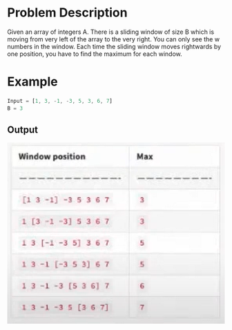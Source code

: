 # Problem Description
Given an array of integers A. There is a sliding window of size B which is moving from very left of the array to the very right.
You can only see the w numbers in the window. Each time the sliding window moves rightwards by one position, you have to find the maximum for each window.

# Example
```javascript
Input = [1, 3, -1, -3, 5, 3, 6, 7]
B = 3
```

## Output
![expectation](./sliding-window.PNG)